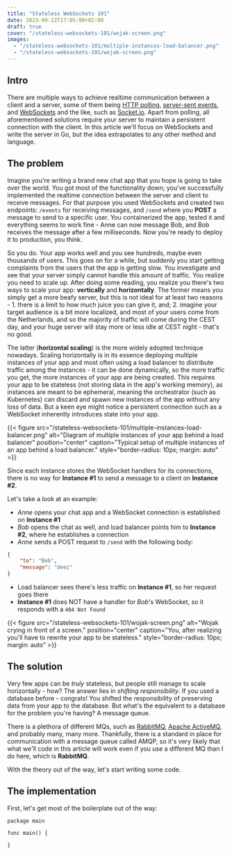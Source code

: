 ```yaml
---
title: "Stateless WebSockets 101"
date: 2023-09-22T17:05:00+02:00
draft: true
cover: "/stateless-websockets-101/wojak-screen.png"
images:
  - "/stateless-websockets-101/multiple-instances-load-balancer.png"
  - "/stateless-websockets-101/wojak-screen.png"
---
```


## Intro

There are multiple ways to achieve realtime communication between a client and a server, some of them being [HTTP polling](#), [server-sent events](#), and [WebSockets](#) and the like, such as [Socket.io](#). Apart from polling, all aforementioned solutions require your server to maintain a persistent connection with the client. In this article we'll focus on WebSockets and write the server in Go, but the idea extrapolates to any other method and language.

## The problem


Imagine you're writing a brand new chat app that you hope is going to take over the world. You got most of the functionality down; you've successfully implemented the realtime connection between the server and client to receive messages. For that purpose you used WebSockets and created two endpoints: `/events` for receiving messages, and `/send` where you **POST** a message to send to a specific user. You containerized the app, tested it and everything seems to work fine - Anne can now message Bob, and Bob receives the message after a few milliseconds. Now you're ready to deploy it to production, you think.

So you do. Your app works well and you see hundreds, maybe even thousands of users. This goes on for a while, but suddenly you start getting complaints from the users that the app is getting slow. You investigate and see that your server simply cannot handle this amount of traffic. You realize you need to scale up. After doing some reading, you realize you there's two ways to scale your app: **vertically** and **horizontally**. The former means you simply get a more beafy server, but this is not ideal for at least two reasons - 1. there is a limit to how much juice you can give it, and; 2. imagine your target audience is a bit more localized, and most of your users come from the Netherlands, and so the majority of traffic will come during the CEST day, and your huge server will stay more or less idle at CEST night - that's no good.

The latter (**horizontal scaling**) is the more widely adopted technique nowadays. Scaling horizontally is in its essence deploying multiple instances of your app and most often using a load balancer to distribute traffic among the instances - it can be done dynamically, so the more traffic you get, the more instances of your app are being created. This requires your app to be stateless (not storing data in the app's working memory), as instances are meant to be ephemeral, meaning the orchestrator (such as Kubernetes) can discard and spawn new instances of the app without any loss of data. But a keen eye might notice a persistent connection such as a WebSocket inherently introduces state into your app.

{{< figure src="/stateless-websockets-101/multiple-instances-load-balancer.png" alt="Diagram of multiple instances of your app behind a load balancer" position="center" caption="Typical setup of multiple instances of an app behind a load balancer." style="border-radius: 10px; margin: auto" >}}

Since each instance stores the WebSocket handlers for its connections, there is no way for **Instance #1** to send a message to a client on **Instance #2**.

Let's take a look at an example:

- _Anne_ opens your chat app and a WebSocket connection is established on **Instance #1**
- _Bob_ opens the chat as well, and load balancer points him to **Instance #2**, where he establishes a connection
- _Anne_ sends a POST request to `/send` with the following body:

```json
{
    "to": "Bob",
    "message": "deez"
}
```
- Load balancer sees there's less traffic on **Instance #1**, so her request goes there
- **Instance #1** does NOT have a handler for _Bob_'s WebSocket, so it responds with a `404 Not Found`

{{< figure src="/stateless-websockets-101/wojak-screen.png" alt="Wojak crying in front of a screen." position="center" caption="You, after realizing you'll have to rewrite your app to be stateless." style="border-radius: 10px; margin: auto" >}}

## The solution

Very few apps can be _truly_ stateless, but people still manage to scale horizontally - how? The answer lies in _shifting responsibility_. If you used a database before - congrats! You shifted the responsibility of preserving data from your app to the database. But what's the equivalent to a database for the problem you're having? A message queue.

There is a plethora of different MQs, such as [RabbitMQ](#), [Apache ActiveMQ](#), and probably many, many more. Thankfully, there is a standard in place for communication with a message queue called AMQP, so it's very likely that what we'll code in this article will work even if you use a different MQ than I do here, which is **RabbitMQ**.

With the theory out of the way, let's start writing some code.

## The implementation

First, let's get most of the boilerplate out of the way:

```golang
package main

func main() {

}
```
